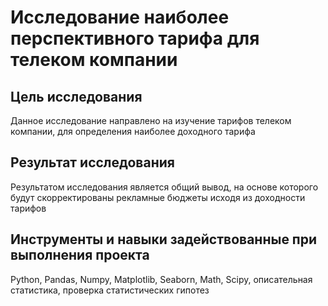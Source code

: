 # Исследование наиболее перспективного тарифа для телеком компании

## Цель исследования
Данное исследование направлено на изучение тарифов телеком компании, для определения наиболее доходного тарифа

## Результат исследования
Результатом исследования является общий вывод, на основе которого будут скорректированы рекламные бюджеты исходя из доходности тарифов

## Инструменты и навыки задействованные при выполнения проекта
Python, Pandas, Numpy, Matplotlib, Seaborn, Math, Scipy, описательная статистика, проверка статистических гипотез

